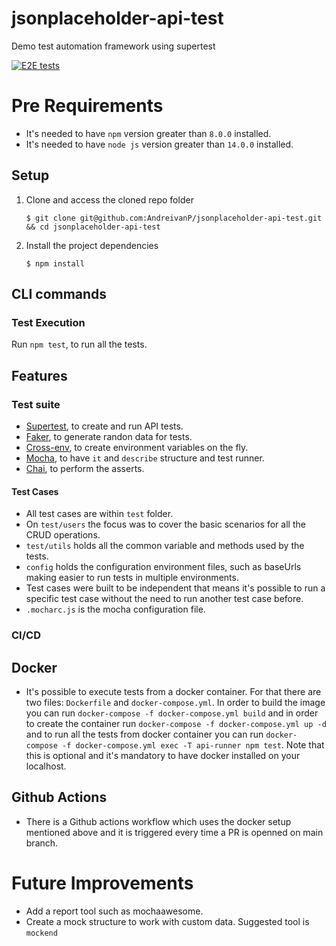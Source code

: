 # jsonplaceholder-api-test
Demo test automation framework using supertest

[![E2E tests](https://github.com/AndreivanP/jsonplaceholder-api-test/actions/workflows/ci.yml/badge.svg)](https://github.com/AndreivanP/jsonplaceholder-api-test/actions/workflows/ci.yml)

# Pre Requirements
- It's needed to have `npm` version greater than `8.0.0` installed.
- It's needed to have `node js` version greater than `14.0.0` installed.

## Setup

1. Clone and access the cloned repo folder

    `$ git clone git@github.com:AndreivanP/jsonplaceholder-api-test.git && cd jsonplaceholder-api-test`

2. Install the project dependencies

    `$ npm install`

## CLI commands
### Test Execution

Run `npm test`, to run all the tests.

## Features
### Test suite

* [Supertest][test-tool], to create and run API tests.
* [Faker][data-tool], to generate randon data for tests.
* [Cross-env][env-tool], to create environment variables on the fly.
* [Mocha][runner-tool], to have `it` and `describe` structure and test runner.
* [Chai][assertion-tool], to perform the asserts.

#### Test Cases

- All test cases are within `test` folder. 
- On `test/users` the focus was to cover the basic scenarios for all the CRUD operations.
- `test/utils` holds all the common variable and methods used by the tests.
- `config` holds the configuration environment files, such as baseUrls making easier to run tests in multiple environments.
- Test cases were built to be independent that means it's possible to run a specific test case without the need to run another test case before.
- `.mocharc.js` is the mocha configuration file.

### CI/CD
## Docker

- It's possible to execute tests from a docker container. For that there are two files: `Dockerfile` and `docker-compose.yml`. In order to build the image you can run `docker-compose -f docker-compose.yml build` and in order to create the container run `docker-compose -f docker-compose.yml up -d` and to run all the tests from docker container you can run `docker-compose -f docker-compose.yml exec -T api-runner npm test`. Note that this is optional and it's mandatory to have docker installed on your localhost.

## Github Actions

- There is a Github actions workflow which uses the docker setup mentioned above and it is triggered every time a PR is openned on main branch.

# Future Improvements

- Add a report tool such as mochaawesome.
- Create a mock structure to work with custom data. Suggested tool is `mockend`

<!-- Links list -->
[test-tool]: https://www.npmjs.com/package/supertest
[data-tool]: https://www.npmjs.com/package/@faker-js/faker
[env-tool]: https://www.npmjs.com/package/cross-env
[runner-tool]: https://mochajs.org/
[assertion-tool]: https://www.chaijs.com/api/assert/
